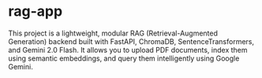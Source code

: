 # rag-app
This project is a lightweight, modular RAG (Retrieval-Augmented Generation) backend built with FastAPI, ChromaDB, SentenceTransformers, and Gemini 2.0 Flash. It allows you to upload PDF documents, index them using semantic embeddings, and query them intelligently using Google Gemini.
